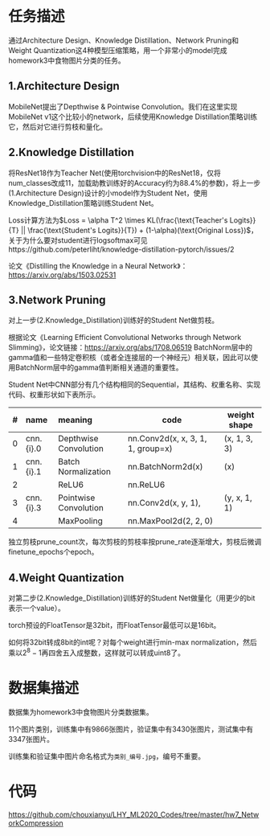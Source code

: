 # 任务描述

通过Architecture Design、Knowledge Distillation、Network Pruning和Weight Quantization这4种模型压缩策略，用一个非常小的model完成homework3中食物图片分类的任务。

## 1.Architecture Design

MobileNet提出了Depthwise & Pointwise Convolution。我们在这里实现MobileNet v1这个比较小的network，后续使用Knowledge Distillation策略训练它，然后对它进行剪枝和量化。

## 2.Knowledge Distillation

将ResNet18作为Teacher Net(使用torchvision中的ResNet18，仅将num_classes改成11，加载助教训练好的Accuracy约为88.4%的参数)，将上一步(1.Architecture Design)设计的小model作为Student Net，使用Knowledge_Distillation策略训练Student Net。

Loss计算方法为$Loss = \alpha T^2 \times KL(\frac{\text{Teacher's Logits}}{T} || \frac{\text{Student's Logits}}{T}) + (1-\alpha)(\text{Original Loss})$，关于为什么要对student进行logsoftmax可见https://github.com/peterliht/knowledge-distillation-pytorch/issues/2

论文《Distilling the Knowledge in a Neural Network》：https://arxiv.org/abs/1503.02531

## 3.Network Pruning

对上一步(2.Knowledge_Distillation)训练好的Student Net做剪枝。

根据论文《Learning Efficient Convolutional Networks through Network Slimming》，论文链接：https://arxiv.org/abs/1708.06519
BatchNorm层中的gamma值和一些特定卷积核（或者全连接层的一个神经元）相关联，因此可以使用BatchNorm层中的gamma值判断相关通道的重要性。

Student Net中CNN部分有几个结构相同的Sequential，其结构、权重名称、实现代码、权重形状如下表所示。

|  #   | name      | meaning               | code                              | weight shape |
| :--: | :-------- | :-------------------- | --------------------------------- | ------------ |
|  0   | cnn.{i}.0 | Depthwise Convolution | nn.Conv2d(x, x, 3, 1, 1, group=x) | (x, 1, 3, 3) |
|  1   | cnn.{i}.1 | Batch Normalization   | nn.BatchNorm2d(x)                 | (x)          |
|  2   |           | ReLU6                 | nn.ReLU6                          |              |
|  3   | cnn.{i}.3 | Pointwise Convolution | nn.Conv2d(x, y, 1),               | (y, x, 1, 1) |
|  4   |           | MaxPooling            | nn.MaxPool2d(2, 2, 0)             |              |

独立剪枝prune_count次，每次剪枝的剪枝率按prune_rate逐渐增大，剪枝后微调finetune_epochs个epoch。

## 4.Weight Quantization

对第二步(2.Knowledge_Distillation)训练好的Student Net做量化（用更少的bit表示一个value）。

torch预设的FloatTensor是32bit，而FloatTensor最低可以是16bit。

如何将32bit转成8bit的int呢？对每个weight进行min-max normalization，然后乘以$2^8-1$再四舍五入成整数，这样就可以转成uint8了。

# 数据集描述

数据集为homework3中食物图片分类数据集。

11个图片类别，训练集中有9866张图片，验证集中有3430张图片，测试集中有3347张图片。

训练集和验证集中图片命名格式为`类别_编号.jpg`，编号不重要。

# 代码

https://github.com/chouxianyu/LHY_ML2020_Codes/tree/master/hw7_NetworkCompression
